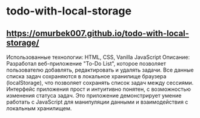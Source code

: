 # todo-with-local-storage
## https://omurbek007.github.io/todo-with-local-storage/
Использованные технологии: HTML, CSS, Vanilla JavaScript
Описание: Разработал веб-приложение "To-Do List", которое позволяет пользователю добавлять, редактировать и удалять задачи. Все данные списка задач сохраняются в локальное хранилище браузера (localStorage), что позволяет сохранять список задач между сессиями. Интерфейс приложения прост и интуитивно понятен, с возможностью изменения статуса задач. Это приложение демонстрирует умение работать с JavaScript для манипуляции данными и взаимодействия с локальным хранилищем.

